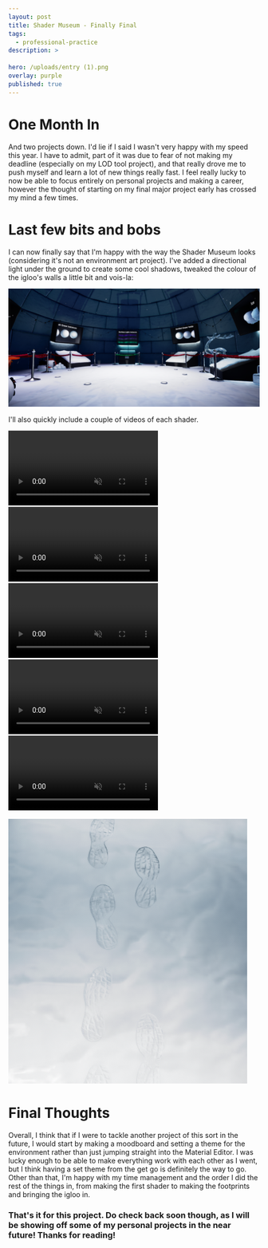 ```yaml
---
layout: post
title: Shader Museum - Finally Final
tags:
  - professional-practice
description: >
  
hero: /uploads/entry (1).png
overlay: purple
published: true
---
```


# One Month In 
And two projects down. I'd lie if I said I wasn't very happy with my speed this year. I have to admit, part of it was due to fear of not making my deadline (especially on my LOD tool project), and that really drove me to push myself and learn a lot of new things really fast. I feel really lucky to now be able to focus entirely on personal projects and making a career, however the thought of starting on my final major project early has crossed my mind a few times.

# Last few bits and bobs
I can now finally say that I'm happy with the way the Shader Museum looks (considering it's not an environment art project). I've added a directional light under the ground to create some cool shadows, tweaked the colour of the igloo's walls a little bit and vois-la: 

![](/uploads/shaders_final(4).png)

I'll also quickly include a couple of videos of each shader.

<video autoplay loop muted playsinline>
  <source src="uploads/ice_depth.mp4" type="video/mp4">
</video>

<video autoplay loop muted playsinline>
  <source src="uploads/ezgif-5-0a2daf30650f.mp4" type="video/mp4">
</video>

<video autoplay loop muted playsinline>
  <source src="uploads/ezgif-5-fc24c71ede38.mp4" type="video/mp4">
</video>

<video autoplay loop muted playsinline>
  <source src="uploads/ezgif-5-888888252faa.mp4" type="video/mp4">
</video>

<video autoplay loop muted playsinline>
  <source src="ezgif-5-c25488474233.mp4" type="video/mp4">
</video>

![](/uploads/settled_snow_closeup.png)

# Final Thoughts
Overall, I think that if I were to tackle another project of this sort in the future, I would start by making a moodboard and setting a theme for the environment rather than just jumping straight into the Material Editor. I was lucky enough to be able to make everything work with each other as I went, but I think having a set theme from the get go is definitely the way to go. Other than that, I'm happy with my time management and the order I did the rest of the things in, from making the first shader to making the footprints and bringing the igloo in.

### That's it for this project. Do check back soon though, as I will be showing off some of my personal projects in the near future! Thanks for reading!